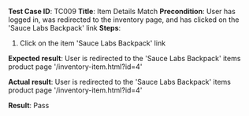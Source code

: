 **Test Case ID**: TC009
**Title**: Item Details Match
**Precondition**: User has logged in, was redirected to the inventory page, and has clicked on the 'Sauce Labs Backpack' link
**Steps**:
1. Click on the item 'Sauce Labs Backpack' link

**Expected result**: User is redirected to the 'Sauce Labs Backpack' items product page '/inventory-item.html?id=4'

**Actual result**: User is redirected to the 'Sauce Labs Backpack' items product page '/inventory-item.html?id=4'

**Result**: Pass
